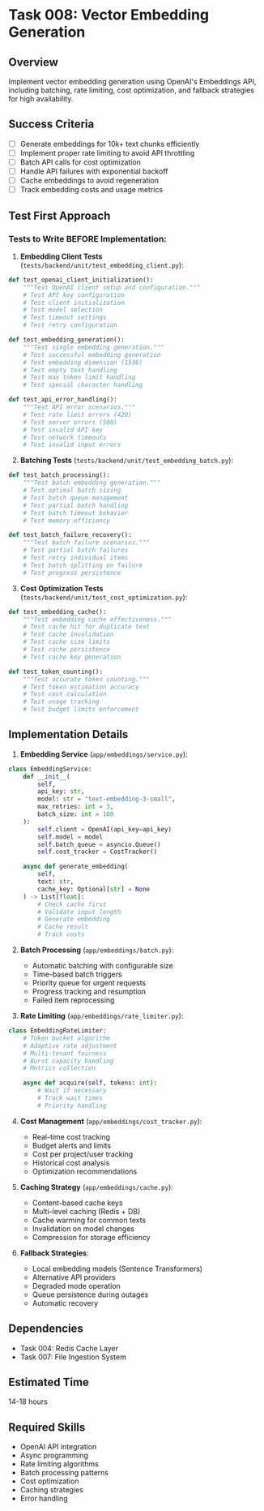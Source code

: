 # Task 008: Vector Embedding Generation

## Overview
Implement vector embedding generation using OpenAI's Embeddings API, including batching, rate limiting, cost optimization, and fallback strategies for high availability.

## Success Criteria
- [ ] Generate embeddings for 10k+ text chunks efficiently
- [ ] Implement proper rate limiting to avoid API throttling
- [ ] Batch API calls for cost optimization
- [ ] Handle API failures with exponential backoff
- [ ] Cache embeddings to avoid regeneration
- [ ] Track embedding costs and usage metrics

## Test First Approach

### Tests to Write BEFORE Implementation:

1. **Embedding Client Tests** (`tests/backend/unit/test_embedding_client.py`):
```python
def test_openai_client_initialization():
    """Test OpenAI client setup and configuration."""
    # Test API key configuration
    # Test client initialization
    # Test model selection
    # Test timeout settings
    # Test retry configuration

def test_embedding_generation():
    """Test single embedding generation."""
    # Test successful embedding generation
    # Test embedding dimension (1536)
    # Test empty text handling
    # Test max token limit handling
    # Test special character handling

def test_api_error_handling():
    """Test API error scenarios."""
    # Test rate limit errors (429)
    # Test server errors (500)
    # Test invalid API key
    # Test network timeouts
    # Test invalid input errors
```

2. **Batching Tests** (`tests/backend/unit/test_embedding_batch.py`):
```python
def test_batch_processing():
    """Test batch embedding generation."""
    # Test optimal batch sizing
    # Test batch queue management
    # Test partial batch handling
    # Test batch timeout behavior
    # Test memory efficiency

def test_batch_failure_recovery():
    """Test batch failure scenarios."""
    # Test partial batch failures
    # Test retry individual items
    # Test batch splitting on failure
    # Test progress persistence
```

3. **Cost Optimization Tests** (`tests/backend/unit/test_cost_optimization.py`):
```python
def test_embedding_cache():
    """Test embedding cache effectiveness."""
    # Test cache hit for duplicate text
    # Test cache invalidation
    # Test cache size limits
    # Test cache persistence
    # Test cache key generation

def test_token_counting():
    """Test accurate token counting."""
    # Test token estimation accuracy
    # Test cost calculation
    # Test usage tracking
    # Test budget limits enforcement
```

## Implementation Details

1. **Embedding Service** (`app/embeddings/service.py`):
```python
class EmbeddingService:
    def __init__(
        self,
        api_key: str,
        model: str = "text-embedding-3-small",
        max_retries: int = 3,
        batch_size: int = 100
    ):
        self.client = OpenAI(api_key=api_key)
        self.model = model
        self.batch_queue = asyncio.Queue()
        self.cost_tracker = CostTracker()

    async def generate_embedding(
        self,
        text: str,
        cache_key: Optional[str] = None
    ) -> List[float]:
        # Check cache first
        # Validate input length
        # Generate embedding
        # Cache result
        # Track costs
```

2. **Batch Processing** (`app/embeddings/batch.py`):
   - Automatic batching with configurable size
   - Time-based batch triggers
   - Priority queue for urgent requests
   - Progress tracking and resumption
   - Failed item reprocessing

3. **Rate Limiting** (`app/embeddings/rate_limiter.py`):
```python
class EmbeddingRateLimiter:
    # Token bucket algorithm
    # Adaptive rate adjustment
    # Multi-tenant fairness
    # Burst capacity handling
    # Metrics collection

    async def acquire(self, tokens: int):
        # Wait if necessary
        # Track wait times
        # Priority handling
```

4. **Cost Management** (`app/embeddings/cost_tracker.py`):
   - Real-time cost tracking
   - Budget alerts and limits
   - Cost per project/user tracking
   - Historical cost analysis
   - Optimization recommendations

5. **Caching Strategy** (`app/embeddings/cache.py`):
   - Content-based cache keys
   - Multi-level caching (Redis + DB)
   - Cache warming for common texts
   - Invalidation on model changes
   - Compression for storage efficiency

6. **Fallback Strategies**:
   - Local embedding models (Sentence Transformers)
   - Alternative API providers
   - Degraded mode operation
   - Queue persistence during outages
   - Automatic recovery

## Dependencies
- Task 004: Redis Cache Layer
- Task 007: File Ingestion System

## Estimated Time
14-18 hours

## Required Skills
- OpenAI API integration
- Async programming
- Rate limiting algorithms
- Batch processing patterns
- Cost optimization
- Caching strategies
- Error handling
